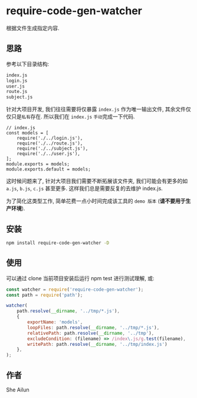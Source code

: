 # require-code-gen-watcher

根据文件生成指定内容.

## 思路
参考以下目录结构:
```txt
index.js
login.js
user.js
route.js
subject.js
```
针对大项目开发, 我们往往需要将仅暴露 `index.js` 作为唯一输出文件, 其余文件仅仅只是`私有`存在.
所以我们在 `index.js` `手动`完成一下代码.

```
// index.js
const models = [
	require('./../login.js'),
	require('./../route.js'),
	require('./../subject.js'),
	require('./../user.js'),
];
module.exports = models;
module.exports.default = models;
```

这时候问题来了, 针对大项目我们需要不断拓展该文件夹, 我们可能会有更多的如
`a.js`, `b.js`, `c.js` 甚至更多. 这样我们总是需要反复的去维护 index.js.

为了简化这类型工作, 简单花费一点小时间完成该工具的 `demo 版本` (<strong>请不要用于生产环境</strong>).

## 安装

```bash
npm install require-code-gen-watcher -D
```

## 使用
可以通过 clone 当前项目安装后运行 npm test 进行测试理解, 或:

```js
const watcher = require('require-code-gen-watcher');
const path = require('path');

watcher(
	path.resolve(__dirname, '../tmp/*.js'),
	{
		exportName: 'models',
		loopFiles: path.resolve(__dirname, '../tmp/*.js'),
		relativePath: path.resolve(__dirname, '../tmp'),
		excludeCondition: (filename) => /index\.js/g.test(filename),
		writePath: path.resolve(__dirname, '../tmp/index.js')
	},
);
```

## 作者
She Ailun